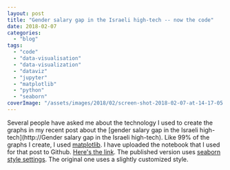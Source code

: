 ```yaml
---
layout: post
title: "Gender salary gap in the Israeli high-tech -- now the code"
date: 2018-02-07
categories: 
  - "blog"
tags: 
  - "code"
  - "data-visualisation"
  - "data-visualization"
  - "dataviz"
  - "jupyter"
  - "matplotlib"
  - "python"
  - "seaborn"
coverImage: "/assets/images/2018/02/screen-shot-2018-02-07-at-14-17-05.png"
---
```


Several people have asked me about the technology I used to create the graphs in my recent post about the [gender salary gap in the Israeli high-tech](http://Gender salary gap in the Israeli high-tech). Like 99% of the graphs I create, I used [matplotlib](https://matplotlib.org/). I have uploaded the notebook that I used for that post to Github. [Here's the link](https://gist.github.com/bgbg/69ff79c50ddfc207399b39fddd513248). The published version uses [seaborn style settings](https://seaborn.pydata.org/tutorial/aesthetics.html). The original one uses a slightly customized style.
